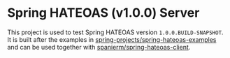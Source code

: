 # Spring HATEOAS (v1.0.0) Server

This project is used to test Spring HATEOAS version `1.0.0.BUILD-SNAPSHOT`.
It is built after the examples in [spring-projects/spring-hateoas-examples](https://github.com/spring-projects/spring-hateoas-examples)
  and can be used together with [spanierm/spring-hateoas-client](https://github.com/spanierm/spring-hateoas-client).
